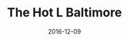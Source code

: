 ---
title: The Hot L Baltimore
date: 2016-12-09
closing_date: 2016-12-10
layout: productions
featured_image: 2016_The_Hot_L_Baltimore.webp
featured_image_caption: Poster for the 2016 production of The Hot L Baltimore
featured_image_attr: Phase Eight Theater Company
playbill:
Theatre: Phase Eight Theater Company
show_details:
- Playwright: Landford Wilson
showtimes:
- 2016-12-09 20:00:00
- 2016-12-10 20:00:00
cast:
- Mrs. Bellot: Clauda Laster
- The Girl: Jeanette Schock
- Paul Granger III: Derick Grant
- April Green: Amy Leone
- Jackie: Miles Laura Para
- Jamie: Hays Jacobs
- Mr. Katz: Samuel Fisher
- Bill Lewis: Rich Pintello
- Millie: Brooks Ann Meierdierks
- Mr. Morse: Brad Trowbridge
- Suzy: Amber Brown
- Mrs. Oxenham: Deanna Mcneely
- Delivery Boy: Mitchell Wohl
- April's Jon: Mitchell Wohl
- Cab Driver: Mitchell Wohl
crew:
orchestra:
---